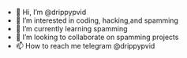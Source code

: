 - 👋 Hi, I’m @drippypvid
- 👀 I’m interested in coding, hacking,and spamming
- 🌱 I’m currently learning spamming
- 💞️ I’m looking to collaborate on spamming projects
- 📫 How to reach me telegram @drippypvid

<!---
drippypvid/drippypvid is a ✨ special ✨ repository because its `README.md` (this file) appears on your GitHub profile.
You can click the Preview link to take a look at your changes.
--->
